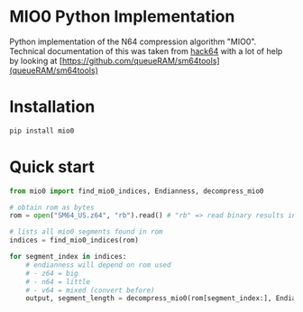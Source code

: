 # MIO0 Python Implementation

Python implementation of the N64 compression algorithm "MIO0". Technical documentation of this was taken from [hack64](https://hack64.net/wiki/doku.php?id=super_mario_64:mio0) with a lot of help by looking at [https://github.com/queueRAM/sm64tools](queueRAM/sm64tools)

# Installation
```bash
pip install mio0
```

# Quick start

```py
from mio0 import find_mio0_indices, Endianness, decompress_mio0

# obtain rom as bytes
rom = open("SM64_US.z64", "rb").read() # "rb" => read binary results in bytes return value

# lists all mio0 segments found in rom
indices = find_mio0_indices(rom)

for segment_index in indices:
    # endianness will depend on rom used
    # - z64 = big
    # - n64 = little
    # - v64 = mixed (convert before)
    output, segment_length = decompress_mio0(rom[segment_index:], Endianness.BIG)
```